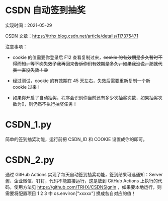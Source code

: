# CSDN 自动签到抽奖

实现时间：2021-05-29

CSDN 文章：https://itrhx.blog.csdn.net/article/details/117375471

注意事项：

- cookie 的值需要你登录后 F12 查看复制过来，~~cookie 的有效期是多久暂时不得而知，等下次失效了我再回来告诉你们有效期是多久，如果我没说，那就代表一直没失效！😁~~

- 经过测试，cookie 的有效期在 45 天左右，失效后需要重新复制一个新 cookie 过来！

- 如果你开启了自动抽奖，程序会识别你当前还有多少次抽奖次数，如果抽奖次数为0，则仍然不执行抽奖任务！

# CSDN_1.py

简单的签到抽奖功能，运行前把 CSDN_ID 和 COOKIE 设置成你的即可。

# CSDN_2.py

通过 GitHub Actions 实现了每天自动签到抽奖功能，签到结果可选通知：Server 酱、企业微信、钉钉，代码不能直接运行，这是放到 GitHub Actions 上执行的代码，使用方法见 https://github.com/TRHX/CSDNSignIn ，如果要本地运行，则需要将配置项目 1 2 3 中 os.environ["xxxxx"] 换成各自对应的值！
